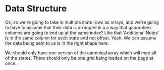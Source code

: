 # Data Structure

Ok, so we're going to take in multiple state rows as arrays, and we're going to have to assume that their data is arranged in a a way that gaurantees columns are going to end up at the same index? Like that 'Additional Notes' is in the same column for each state and not offset. Yeah. We can assume the data being sent to us is in the right shape here.

We should only have one version of the canonical array which will map all of the states. There should only be one grid being loaded on the page at once.
